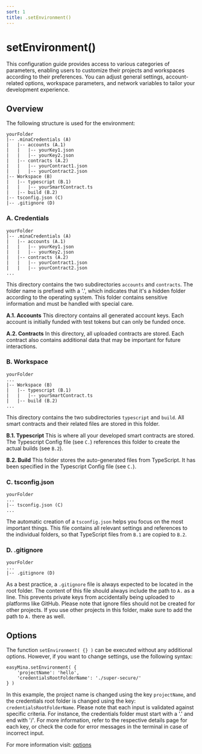 ```yaml
---
sort: 1
title: .setEnvironment()
---
```


# setEnvironment()

This configuration guide provides access to various categories of parameters, enabling users to customize their projects and workspaces according to their preferences. You can adjust general settings, account-related options, workspace parameters, and network variables to tailor your development experience.

## Overview

The following structure is used for the environment:

```
yourFolder
|-- .minaCredentials (A)
|   |-- accounts (A.1)
|   |   |-- yourKey1.json
|   |   |-- yourKey2.json
|   |-- contracts (A.2)
|   |   |-- yourContract1.json
|   |   |-- yourContract2.json
|-- Workspace (B)
|   |-- typescript (B.1)
|   |   |-- yourSmartContract.ts
|   |-- build (B.2)
|-- tsconfig.json (C)
|-- .gitignore (D)
```

### A. Credentials  

```
yourFolder
|-- .minaCredentials (A)
|   |-- accounts (A.1)
|   |   |-- yourKey1.json
|   |   |-- yourKey2.json
|   |-- contracts (A.2)
|   |   |-- yourContract1.json
|   |   |-- yourContract2.json
...
```

This directory contains the two subdirectories `accounts` and `contracts`. The folder name is prefixed with a '.', which indicates that it's a hidden folder according to the operating system. This folder contains sensitive information and must be handled with special care.

**A.1. Accounts**
This directory contains all generated account keys. Each account is initially funded with test tokens but can only be funded once.

**A.2. Contracts**
In this directory, all uploaded contracts are stored. Each contract also contains additional data that may be important for future interactions.

### B. Workspace  

```
yourFolder
...
|-- Workspace (B)
|   |-- typescript (B.1)
|   |   |-- yourSmartContract.ts
|   |-- build (B.2)
...
```

This directory contains the two subdirectories `typescript` and `build`. All smart contracts and their related files are stored in this folder.

**B.1. Typescript**
This is where all your developed smart contracts are stored. The Typescript Config file (see `C.`) references this folder to create the actual builds (see `B.2`).

**B.2. Build**
This folder stores the auto-generated files from TypeScript. It has been specified in the Typescript Config file (see `C.`).

### C. tsconfig.json

```
yourFolder
...
|-- tsconfig.json (C)
...
```

The automatic creation of a `tsconfig.json` helps you focus on the most important things. This file contains all relevant settings and references to the individual folders, so that TypeScript files from `B.1` are copied to `B.2`.

### D. .gitignore

```
yourFolder
...
|-- .gitignore (D)
```

As a best practice, a `.gitignore` file is always expected to be located in the root folder. The content of this file should always include the path to `A.` as a line. This prevents private keys from accidentally being uploaded to platforms like GitHub. Please note that ignore files should not be created for other projects. If you use other projects in this folder, make sure to add the path to `A.` there as well.


## Options

The function `setEnvironment( {} )` can be executed without any additional options. However, if you want to change settings, use the following syntax:

```
easyMina.setEnvironment( {
    'projectName': 'hello',
    'credentialsRootFolderName': './super-secure/'
} )
```

In this example, the project name is changed using the key `projectName`, and the credentials root folder is changed using the key: `credentialsRootFolderName`. Please note that each input is validated against specific criteria. For instance, the credentials folder must start with a '.' and end with '/'. For more information, refer to the respective details page for each key, or check the code for error messages in the terminal in case of incorrect input.

For more information visit: [options](../options)
